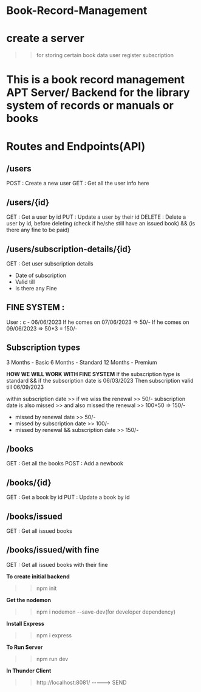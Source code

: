 # Book-Record-Management

# create a server 
  >> for storing certain book data
  >> user register
  >> subscription

# This is a book record management APT Server/ Backend for the library system of records or manuals or books

# Routes and Endpoints(API)

## /users
POST : Create a new user
GET : Get all the user info here

## /users/{id}
GET : Get a user by id 
PUT : Update a user by their id
DELETE : Delete a user by id, before deleting (check if he/she still have an issued book) && (is there any fine to be paid)

## /users/subscription-details/{id}
GET : Get user subscription details
  * Date of subscription
  * Valid till
  * Is there any Fine

## FINE SYSTEM :
User : c - 06/06/2023
If he comes on 07/06/2023 => 50/-
If he comes on 09/06/2023 => 50*3 = 150/-

## Subscription types

3 Months - Basic
6 Months - Standard
12 Months - Premium

**HOW WE WILL WORK WITH FINE SYSTEM**
If the subscription type is standard && if the subscription date is 06/03/2023
Then subscription valid till 06/09/2023

within subscription date >> if we wiss the renewal >> 50/-
subscription date is also missed >> and also missed the renewal >> 100+50 => 150/-

* missed by renewal date >> 50/-
* missed by subscription date >> 100/-
* missed by renewal && subscription date >> 150/-


## /books
GET : Get all the books
POST : Add a newbook

## /books/{id}
GET : Get a book by id
PUT : Update a book by id

## /books/issued
GET : Get all issued books

## /books/issued/with fine
GET : Get all issued books with their fine



**To create initial backend**
>> npm init

**Get the nodemon**
>> npm i nodemon --save-dev(for developer dependency)

**Install Express**
>> npm i express

**To Run Server**
>> npm run dev

**In Thunder Client**
>> http://localhost:8081/ -----> SEND
